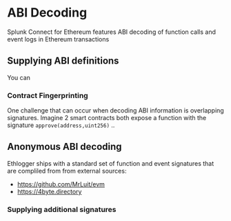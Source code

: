 # ABI Decoding

Splunk Connect for Ethereum features ABI decoding of function calls and event logs in Ethereum transactions

## Supplying ABI definitions

You can

### Contract Fingerprinting

One challenge that can occur when decoding ABI information is overlapping signatures. Imagine 2 smart contracts both expose a function with the signature `approve(address,uint256)`
..

## Anonymous ABI decoding

Ethlogger ships with a standard set of function and event signatures that are compliled from from external sources:

-   https://github.com/MrLuit/evm
-   https://4byte.directory

### Supplying additional signatures
